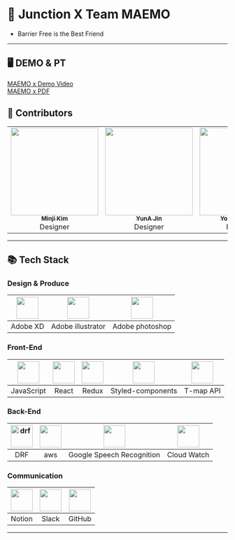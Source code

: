# 👑 Junction X Team MAEMO 
* Barrier Free is the Best Friend
---

## 🖥 DEMO & PT
[MAEMO x Demo Video](https://drive.google.com/file/d/1RpaaXA7kBkUNr3A9wUS-fm2BuSunr9Rv/view?usp=sharing)<br/>
[MAEMO x PDF](https://drive.google.com/file/d/1Bcy2XAKEcHf_4aRckK3r1KDvj7ik0--q/view?usp=sharing)

## 💫 Contributors
<table>
  <tr>
    <td align="center"><a href="https://github.com/minji9611"><img src="https://avatars.githubusercontent.com/u/81851584?v=4?s=200" width="200px;" alt=""/><br /><sub><b>Minji Kim</b></sub></a><br />Designer</td>
    <td align="center"><a href="https://github.com"><img src="https://avatars.githubusercontent.com/u/81851584?v=4?s=200" width="200px;" alt=""/><br /><sub><b>YunA Jin</b></sub></a><br />Designer</td>
    <td align="center"><a href="https://github.com/youngkwon02"><img src="https://avatars.githubusercontent.com/u/39653584?v=4?s=200" width="200px;" alt=""/><br /><sub><b>Youngkwon Kim</b></sub></a><br />Front-End</td>
    <td align="center"><a href="https://github.com/Zigje9"><img src="https://avatars.githubusercontent.com/u/46099115?v=4?s=200" width="200px;" alt=""/><br /><sub><b>JeKoo Park</b></sub></a><br />Front-End</td>
    <td align="center"><a href="https://github.com/ohjeeyoung"><img src="https://avatars.githubusercontent.com/u/62995632?v=4?s=200" width="200px;" alt=""/><br /><sub><b>JeeYoung Oh</b></sub></a><br />Back-End</td>
    <td align="center"><a href="https://github.com/oereo"><img src="https://avatars.githubusercontent.com/u/49235528?v=4?s=200" width="200px;" alt=""/><br /><sub><b>SeHoon In</b></sub></a><br />Back-End</td>
  </tr>
</table>

---
## 📚 Tech Stack

### Design & Produce
| <img width= 50 src="https://i.imgur.com/ESFSdnh.png"> | <img width= 50 src="https://i.imgur.com/9HXXNm7.png"> | <img width= 50 src="https://i.imgur.com/NNyCIAl.png"> |
| :---------------------------------------------------: | :----------------------------------------------------------: | :---------------------------------------------------: |
|                        Adobe XD                         |                            Adobe illustrator                             |                       Adobe photoshop                       |

### Front-End

| <img width= 50 src="https://i.imgur.com/8YYf3xR.png"> | <img width= 50 src="https://noticon-static.tammolo.com/dgggcrkxq/image/upload/v1566557331/noticon/d5hqar2idkoefh6fjtpu.png"> | <img width= 50 src="https://noticon-static.tammolo.com/dgggcrkxq/image/upload/v1567749614/noticon/zgdaxpaif5ojeduonygb.png"> | <img width= 50 src="https://noticon-static.tammolo.com/dgggcrkxq/image/upload/v1568851518/noticon/lwj3hr9v1yoheimtwc1w.png"> | <img width= 50 src="https://i.imgur.com/o0BQoFj.png">
| :----------------------------------------------------------: | :---------------------------------------------------: | :----------------------------------------------------------: | :---------------------------------------------------: | :---------------------------------------------------: |
|                          JavaScript                          |                          React                          |                            Redux                             |                          Styled-components                          |   T-map API |

### Back-End

| <img width="50" alt="drf" src="https://user-images.githubusercontent.com/39653584/119949129-875e2c80-bfd4-11eb-9609-6a031eef823f.png"> | <img width= 50 src="https://i.imgur.com/d16B0dn.png"> | <img width= 50 src="https://i.imgur.com/Qd8bEMR.png"> | <img width= 50 src="https://i.imgur.com/vAVZaAc.png"> |
| :----------------------------------------------------------: | :---------------------------------------------------: | :----------------------------------------------------------: | :---------------------------------------------------: |
|                          DRF                          |                          aws                          |                            Google Speech Recognition                             |                          Cloud Watch                          |



### Communication

| <img width= 50 src="https://i.imgur.com/jrN40gS.jpg"> | <img width= 50 src="https://i.imgur.com/dUzDoLK.png"> | <img width= 50 src="https://i.imgur.com/Ap8neHw.png"> |
| :---------------------------------------------------: | :----------------------------------------------------------: | :---------------------------------------------------: |
|                        Notion                         |                            Slack                             |                       GitHub                       |


---
